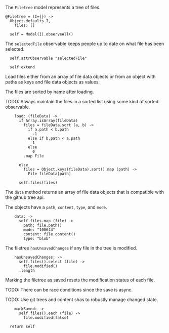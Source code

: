 The `Filetree` model represents a tree of files.

    @Filetree = (I={}) ->
      Object.defaults I,
        files: []
    
      self = Model(I).observeAll()

The `selectedFile` observable keeps people up to date on what file has been
selected.

      self.attrObservable "selectedFile"
    
      self.extend
        
Load files either from an array of file data objects or from an object with
paths as keys and file data objects as values.

The files are sorted by name after loading.

TODO: Always maintain the files in a sorted list using some kind of sorted
observable.

        load: (fileData) ->
          if Array.isArray(fileData)
            files = fileData.sort (a, b) ->
              if a.path < b.path
                -1
              else if b.path < a.path
                1
              else
                0
            .map File
    
          else
            files = Object.keys(fileData).sort().map (path) ->
              File fileData[path]
    
          self.files(files)

The `data` method returns an array of file data objects that is compatible with
the github tree api.

The objects have a `path`, `content`, `type`, and `mode`.

        data: ->
          self.files.map (file) ->
            path: file.path()
            mode: "100644"
            content: file.content()
            type: "blob"

The filetree `hasUnsavedChanges` if any file in the tree is modified.

        hasUnsavedChanges: ->
          self.files().select (file) ->
            file.modified()
          .length

Marking the filetree as saved resets the modification status of each file.

TODO: There can be race conditions since the save is async.

TODO: Use git trees and content shas to robustly manage changed state.

        markSaved: ->
          self.files().each (file) ->
            file.modified(false)
    
      return self
